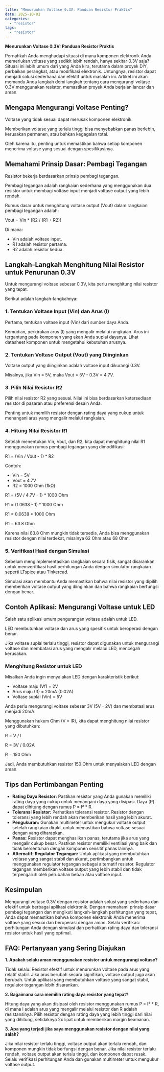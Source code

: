 ```yaml
---
title: "Menurunkan Voltase 0.3V: Panduan Resistor Praktis"
date: 2025-10-01
categories: 
  - "resistor"
tags: 
  - "resistor"
---
```


**Menurunkan Voltase 0.3V: Panduan Resistor Praktis**

Pernahkah Anda menghadapi situasi di mana komponen elektronik Anda memerlukan voltase yang sedikit lebih rendah, hanya sekitar 0.3V saja? Situasi ini lebih umum dari yang Anda kira, terutama dalam proyek DIY, perbaikan perangkat, atau modifikasi elektronik. Untungnya, resistor dapat menjadi solusi sederhana dan efektif untuk masalah ini. Artikel ini akan memandu Anda langkah demi langkah tentang cara mengurangi voltase 0.3V menggunakan resistor, memastikan proyek Anda berjalan lancar dan aman.

## Mengapa Mengurangi Voltase Penting?

Voltase yang tidak sesuai dapat merusak komponen elektronik.

Memberikan voltase yang terlalu tinggi bisa menyebabkan panas berlebih, kerusakan permanen, atau bahkan kegagalan total.

Oleh karena itu, penting untuk memastikan bahwa setiap komponen menerima voltase yang sesuai dengan spesifikasinya.

## Memahami Prinsip Dasar: Pembagi Tegangan

Resistor bekerja berdasarkan prinsip pembagi tegangan.

Pembagi tegangan adalah rangkaian sederhana yang menggunakan dua resistor untuk membagi voltase input menjadi voltase output yang lebih rendah.

Rumus dasar untuk menghitung voltase output (Vout) dalam rangkaian pembagi tegangan adalah:

Vout = Vin \* (R2 / (R1 + R2))

Di mana:

- Vin adalah voltase input.
- R1 adalah resistor pertama.
- R2 adalah resistor kedua.

## Langkah-Langkah Menghitung Nilai Resistor untuk Penurunan 0.3V

Untuk mengurangi voltase sebesar 0.3V, kita perlu menghitung nilai resistor yang tepat.

Berikut adalah langkah-langkahnya:

### 1\. Tentukan Voltase Input (Vin) dan Arus (I)

Pertama, tentukan voltase input (Vin) dari sumber daya Anda.

Kemudian, perkirakan arus (I) yang mengalir melalui rangkaian. Arus ini tergantung pada komponen yang akan Anda suplai dayanya. Lihat datasheet komponen untuk mengetahui kebutuhan arusnya.

### 2\. Tentukan Voltase Output (Vout) yang Diinginkan

Voltase output yang diinginkan adalah voltase input dikurangi 0.3V.

Misalnya, jika Vin = 5V, maka Vout = 5V - 0.3V = 4.7V.

### 3\. Pilih Nilai Resistor R2

Pilih nilai resistor R2 yang sesuai. Nilai ini bisa berdasarkan ketersediaan resistor di pasaran atau preferensi desain Anda.

Penting untuk memilih resistor dengan rating daya yang cukup untuk menangani arus yang mengalir melalui rangkaian.

### 4\. Hitung Nilai Resistor R1

Setelah menentukan Vin, Vout, dan R2, kita dapat menghitung nilai R1 menggunakan rumus pembagi tegangan yang dimodifikasi:

R1 = (Vin / Vout - 1) \* R2

Contoh:

- Vin = 5V
- Vout = 4.7V
- R2 = 1000 Ohm (1kΩ)

R1 = (5V / 4.7V - 1) \* 1000 Ohm

R1 = (1.0638 - 1) \* 1000 Ohm

R1 = 0.0638 \* 1000 Ohm

R1 = 63.8 Ohm

Karena nilai 63.8 Ohm mungkin tidak tersedia, Anda bisa menggunakan resistor dengan nilai terdekat, misalnya 62 Ohm atau 68 Ohm.

### 5\. Verifikasi Hasil dengan Simulasi

Sebelum mengimplementasikan rangkaian secara fisik, sangat disarankan untuk memverifikasi hasil perhitungan Anda dengan simulator rangkaian seperti LTspice atau Tinkercad.

Simulasi akan membantu Anda memastikan bahwa nilai resistor yang dipilih memberikan voltase output yang diinginkan dan bahwa rangkaian berfungsi dengan benar.

## Contoh Aplikasi: Mengurangi Voltase untuk LED

Salah satu aplikasi umum pengurangan voltase adalah untuk LED.

LED membutuhkan voltase dan arus yang spesifik untuk beroperasi dengan benar.

Jika voltase suplai terlalu tinggi, resistor dapat digunakan untuk mengurangi voltase dan membatasi arus yang mengalir melalui LED, mencegah kerusakan.

### Menghitung Resistor untuk LED

Misalkan Anda ingin menyalakan LED dengan karakteristik berikut:

- Voltase maju (Vf) = 2V
- Arus maju (If) = 20mA (0.02A)
- Voltase suplai (Vin) = 5V

Anda perlu mengurangi voltase sebesar 3V (5V - 2V) dan membatasi arus menjadi 20mA.

Menggunakan hukum Ohm (V = IR), kita dapat menghitung nilai resistor yang dibutuhkan:

R = V / I

R = 3V / 0.02A

R = 150 Ohm

Jadi, Anda membutuhkan resistor 150 Ohm untuk menyalakan LED dengan aman.

## Tips dan Pertimbangan Penting

- **Rating Daya Resistor:** Pastikan resistor yang Anda gunakan memiliki rating daya yang cukup untuk menangani daya yang disipasi. Daya (P) dapat dihitung dengan rumus P = I² \* R.
- **Toleransi Resistor:** Perhatikan toleransi resistor. Resistor dengan toleransi yang lebih rendah akan memberikan hasil yang lebih akurat.
- **Pengukuran:** Gunakan multimeter untuk mengukur voltase output setelah rangkaian dirakit untuk memastikan bahwa voltase sesuai dengan yang diharapkan.
- **Panas:** Resistor dapat menghasilkan panas, terutama jika arus yang mengalir cukup besar. Pastikan resistor memiliki ventilasi yang baik dan tidak bersentuhan dengan komponen sensitif panas lainnya.
- **Alternatif: Regulator Tegangan:** Untuk aplikasi yang membutuhkan voltase yang sangat stabil dan akurat, pertimbangkan untuk menggunakan regulator tegangan sebagai alternatif resistor. Regulator tegangan memberikan voltase output yang lebih stabil dan tidak terpengaruh oleh perubahan beban atau voltase input.

## Kesimpulan

Mengurangi voltase 0.3V dengan resistor adalah solusi yang sederhana dan efektif untuk berbagai aplikasi elektronik. Dengan memahami prinsip dasar pembagi tegangan dan mengikuti langkah-langkah perhitungan yang tepat, Anda dapat memastikan bahwa komponen elektronik Anda menerima voltase yang sesuai dan beroperasi dengan aman. Selalu verifikasi perhitungan Anda dengan simulasi dan perhatikan rating daya dan toleransi resistor untuk hasil yang optimal.

## FAQ: Pertanyaan yang Sering Diajukan

**1\. Apakah selalu aman menggunakan resistor untuk mengurangi voltase?**

Tidak selalu. Resistor efektif untuk menurunkan voltase pada arus yang relatif stabil. Jika arus berubah secara signifikan, voltase output juga akan berubah. Untuk aplikasi yang membutuhkan voltase yang sangat stabil, regulator tegangan lebih disarankan.

**2\. Bagaimana cara memilih rating daya resistor yang tepat?**

Hitung daya yang akan disipasi oleh resistor menggunakan rumus P = I² \* R, di mana I adalah arus yang mengalir melalui resistor dan R adalah resistansinya. Pilih resistor dengan rating daya yang lebih tinggi dari nilai yang dihitung, setidaknya 2x lipat untuk memberikan margin keamanan.

**3\. Apa yang terjadi jika saya menggunakan resistor dengan nilai yang salah?**

Jika nilai resistor terlalu tinggi, voltase output akan terlalu rendah, dan komponen mungkin tidak berfungsi dengan benar. Jika nilai resistor terlalu rendah, voltase output akan terlalu tinggi, dan komponen dapat rusak. Selalu verifikasi perhitungan Anda dan gunakan multimeter untuk mengukur voltase output.
